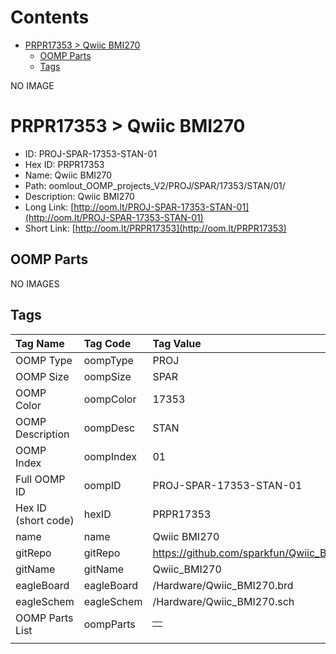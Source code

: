



Contents
========

* [PRPR17353 > Qwiic BMI270](#prpr17353--qwiic-bmi270)
	* [OOMP Parts](#oomp-parts)
	* [Tags](#tags)
  
NO IMAGE  
# PRPR17353 > Qwiic BMI270

- ID: PROJ-SPAR-17353-STAN-01
- Hex ID: PRPR17353
- Name: Qwiic BMI270
- Path: oomlout_OOMP_projects_V2/PROJ/SPAR/17353/STAN/01/
- Description: Qwiic BMI270
- Long Link: [http://oom.lt/PROJ-SPAR-17353-STAN-01](http://oom.lt/PROJ-SPAR-17353-STAN-01)
- Short Link: [http://oom.lt/PRPR17353](http://oom.lt/PRPR17353)

## OOMP Parts
  
NO IMAGES  
## Tags
  

|Tag Name|Tag Code|Tag Value|
| :--- | :--- | :--- |
|OOMP Type|oompType|PROJ|
|OOMP Size|oompSize|SPAR|
|OOMP Color|oompColor|17353|
|OOMP Description|oompDesc|STAN|
|OOMP Index|oompIndex|01|
|Full OOMP ID|oompID|PROJ-SPAR-17353-STAN-01|
|Hex ID (short code)|hexID|PRPR17353|
|name|name|Qwiic BMI270|
|gitRepo|gitRepo|https://github.com/sparkfun/Qwiic_BMI270|
|gitName|gitName|Qwiic_BMI270|
|eagleBoard|eagleBoard|/Hardware/Qwiic_BMI270.brd|
|eagleSchem|eagleSchem|/Hardware/Qwiic_BMI270.sch|
|OOMP Parts List|oompParts|<table><tr><td></td></tr></table>|
||||
